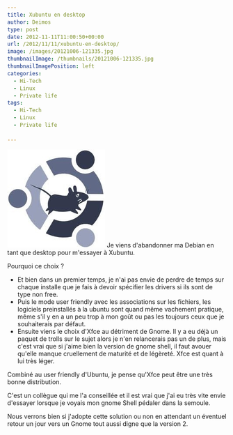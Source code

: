 ```yaml
---
title: Xubuntu en desktop
author: Deimos
type: post
date: 2012-11-11T11:00:50+00:00
url: /2012/11/11/xubuntu-en-desktop/
image: /images/20121006-121335.jpg
thumbnailImage: /thumbnails/20121006-121335.jpg
thumbnailImagePosition: left
categories:
  - Hi-Tech
  - Linux
  - Private life
tags:
  - Hi-Tech
  - Linux
  - Private life

---
```

![20121006-121335](/images/20121006-121335.jpg)
Je viens d'abandonner ma Debian en tant que desktop pour m'essayer à Xubuntu.

Pourquoi ce choix ?

  * Et bien dans un premier temps, je n'ai pas envie de perdre de temps sur chaque installe que je fais à devoir spécifier les drivers si ils sont de type non free.
  * Puis le mode user friendly avec les associations sur les fichiers, les logiciels preinstallés à la ubuntu sont quand même vachement pratique, même s'il y en a un peu trop à mon goût ou pas les toujours ceux que je souhaiterais par défaut.
  * Ensuite viens le choix d'Xfce au détriment de Gnome. Il y a eu déjà un paquet de trolls sur le sujet alors je n'en relancerais pas un de plus, mais c'est vrai que si j'aime bien la version de gnome shell, il faut avouer qu'elle manque cruellement de maturité et de légèreté. Xfce est quant à lui très léger.

Combiné au user friendly d'Ubuntu, je pense qu'Xfce peut être une très bonne distribution.
  
C'est un collègue qui me l'a conseillée et il est vrai que j'ai eu très vite envie d'essayer lorsque je voyais mon gnome Shell pédaler dans la semoule.
  
Nous verrons bien si j'adopte cette solution ou non en attendant un éventuel retour un jour vers un Gnome tout aussi digne que la version 2.
